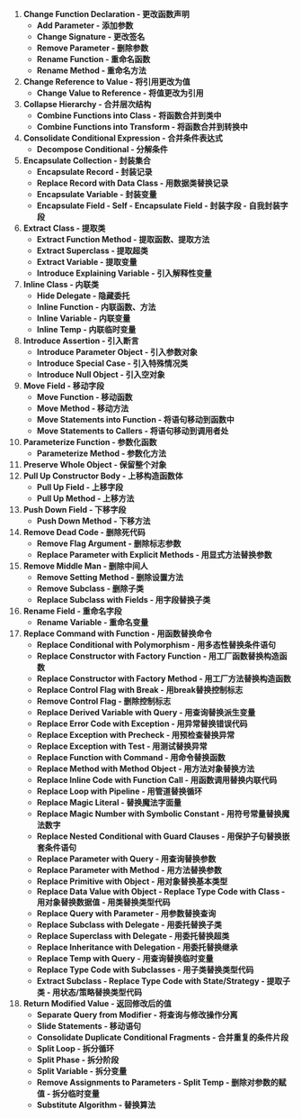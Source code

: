 1. **Change Function Declaration - 更改函数声明**
    - **Add Parameter - 添加参数**
    - **Change Signature - 更改签名**
    - **Remove Parameter - 删除参数**
    - **Rename Function - 重命名函数**
    - **Rename Method - 重命名方法**
2. **Change Reference to Value - 将引用更改为值**
    - **Change Value to Reference - 将值更改为引用**
3. **Collapse Hierarchy - 合并层次结构**
    - **Combine Functions into Class - 将函数合并到类中**
    - **Combine Functions into Transform - 将函数合并到转换中**
4. **Consolidate Conditional Expression - 合并条件表达式**
    - **Decompose Conditional - 分解条件**
5. **Encapsulate Collection - 封装集合**
    - **Encapsulate Record - 封装记录**
    - **Replace Record with Data Class - 用数据类替换记录**
    - **Encapsulate Variable - 封装变量**
    - **Encapsulate Field - Self - Encapsulate Field - 封装字段 - 自我封装字段**
6. **Extract Class - 提取类**
    - **Extract Function Method - 提取函数、提取方法**
    - **Extract Superclass - 提取超类**
    - **Extract Variable - 提取变量**
    - **Introduce Explaining Variable - 引入解释性变量**
7. **Inline Class - 内联类**
   - **Hide Delegate - 隐藏委托**
   - **Inline Function - 内联函数、方法**
   - **Inline Variable - 内联变量**
   - **Inline Temp - 内联临时变量**
8. **Introduce Assertion - 引入断言**
   - **Introduce Parameter Object - 引入参数对象**
   - **Introduce Special Case - 引入特殊情况类**
   - **Introduce Null Object - 引入空对象**
9. **Move Field - 移动字段**
   - **Move Function - 移动函数**
   - **Move Method - 移动方法**
   - **Move Statements into Function - 将语句移动到函数中**
   - **Move Statements to Callers - 将语句移动到调用者处**
10. **Parameterize Function - 参数化函数**
    - **Parameterize Method - 参数化方法**
11. **Preserve Whole Object - 保留整个对象**
12. **Pull Up Constructor Body - 上移构造函数体**
    - **Pull Up Field - 上移字段**
    - **Pull Up Method - 上移方法**
13. **Push Down Field - 下移字段**
    - **Push Down Method - 下移方法**
14. **Remove Dead Code - 删除死代码**
    - **Remove Flag Argument - 删除标志参数**
    - **Replace Parameter with Explicit Methods - 用显式方法替换参数**
15. **Remove Middle Man - 删除中间人**
    - **Remove Setting Method - 删除设置方法**
    - **Remove Subclass - 删除子类**
    - **Replace Subclass with Fields - 用字段替换子类**
16. **Rename Field - 重命名字段**
    - **Rename Variable - 重命名变量**
17. **Replace Command with Function - 用函数替换命令**
    - **Replace Conditional with Polymorphism - 用多态性替换条件语句**
    - **Replace Constructor with Factory Function - 用工厂函数替换构造函数**
    - **Replace Constructor with Factory Method - 用工厂方法替换构造函数**
    - **Replace Control Flag with Break - 用break替换控制标志**
    - **Remove Control Flag - 删除控制标志**
    - **Replace Derived Variable with Query - 用查询替换派生变量**
    - **Replace Error Code with Exception - 用异常替换错误代码**
    - **Replace Exception with Precheck - 用预检查替换异常**
    - **Replace Exception with Test - 用测试替换异常**
    - **Replace Function with Command - 用命令替换函数**
    - **Replace Method with Method Object - 用方法对象替换方法**
    - **Replace Inline Code with Function Call - 用函数调用替换内联代码**
    - **Replace Loop with Pipeline - 用管道替换循环**
    - **Replace Magic Literal - 替换魔法字面量**
    - **Replace Magic Number with Symbolic Constant - 用符号常量替换魔法数字**
    - **Replace Nested Conditional with Guard Clauses - 用保护子句替换嵌套条件语句**
    - **Replace Parameter with Query - 用查询替换参数**
    - **Replace Parameter with Method - 用方法替换参数**
    - **Replace Primitive with Object - 用对象替换基本类型**
    - **Replace Data Value with Object - Replace Type Code with Class - 用对象替换数据值 - 用类替换类型代码**
    - **Replace Query with Parameter - 用参数替换查询**
    - **Replace Subclass with Delegate - 用委托替换子类**
    - **Replace Superclass with Delegate - 用委托替换超类**
    - **Replace Inheritance with Delegation - 用委托替换继承**
    - **Replace Temp with Query - 用查询替换临时变量**
    - **Replace Type Code with Subclasses - 用子类替换类型代码**
    - **Extract Subclass - Replace Type Code with State/Strategy - 提取子类 - 用状态/策略替换类型代码**
18. **Return Modified Value - 返回修改后的值**
    - **Separate Query from Modifier - 将查询与修改操作分离**
    - **Slide Statements - 移动语句**
    - **Consolidate Duplicate Conditional Fragments - 合并重复的条件片段**
    - **Split Loop - 拆分循环**
    - **Split Phase - 拆分阶段**
    - **Split Variable - 拆分变量**
    - **Remove Assignments to Parameters - Split Temp - 删除对参数的赋值 - 拆分临时变量**
    - **Substitute Algorithm - 替换算法**